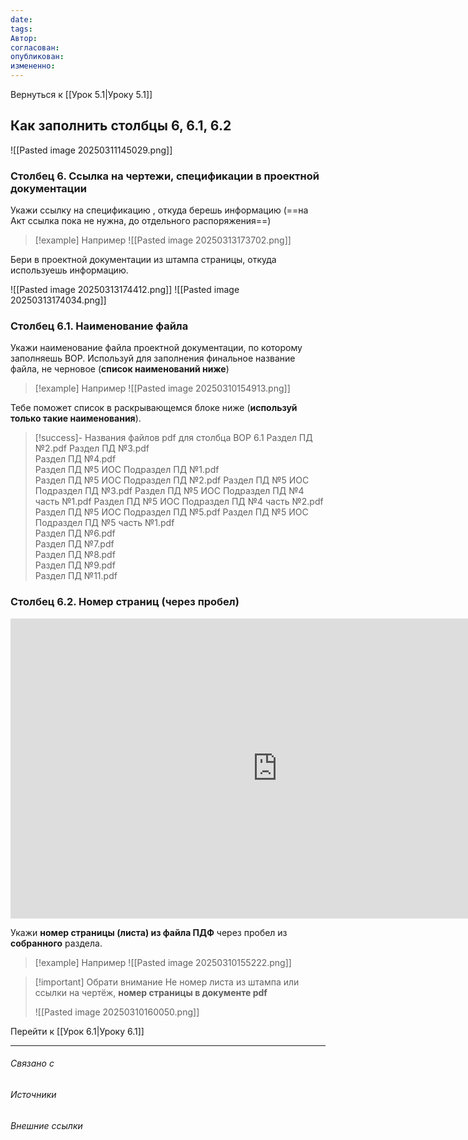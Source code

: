 ```yaml
---
date: 
tags: 
Автор: 
согласован: 
опубликован: 
измененно:
---
```

Вернуться к [[Урок 5.1|Уроку 5.1]]

## Как заполнить столбцы 6, 6.1, 6.2

![[Pasted image 20250311145029.png]]


### Столбец 6. Ссылка на чертежи, спецификации в проектной документации

Укажи ссылку на спецификацию , откуда берешь информацию (==на Акт ссылка пока не нужна, до отдельного распоряжения==)

> [!example] Например
> ![[Pasted image 20250313173702.png]]

Бери в проектной документации из штампа страницы, откуда используешь информацию.

![[Pasted image 20250313174412.png]]
![[Pasted image 20250313174034.png]]

### Столбец 6.1. Наименование файла

Укажи наименование файла проектной документации, по которому заполняешь ВОР.
Используй для заполнения финальное название файла, не черновое (**список наименований ниже**)

> [!example] Например
![[Pasted image 20250310154913.png]]

Тебе поможет список в раскрывающемся блоке ниже (**используй только такие наименования**).

> [!success]- Названия файлов pdf для столбца ВОР 6.1
> Раздел ПД №2.pdf 
   Раздел ПД №3.pdf  
   Раздел ПД №4.pdf  
   Раздел ПД №5 ИОС Подраздел ПД №1.pdf  
   Раздел ПД №5 ИОС Подраздел ПД №2.pdf 
   Раздел ПД №5 ИОС Подраздел ПД №3.pdf 
   Раздел ПД №5 ИОС Подраздел ПД №4 часть №1.pdf 
   Раздел ПД №5 ИОС Подраздел ПД №4 часть №2.pdf 
   Раздел ПД №5 ИОС Подраздел ПД №5.pdf 
   Раздел ПД №5 ИОС Подраздел ПД №5 часть №1.pdf  
   Раздел ПД №6.pdf  
   Раздел ПД №7.pdf  
   Раздел ПД №8.pdf  
   Раздел ПД №9.pdf  
   Раздел ПД №11.pdf  

### Столбец 6.2. Номер страниц (через пробел)

<iframe src="https://vk.com/video_ext.php?oid=-224313762&id=456239654&hd=2&hash=9bbf515c828f29d9" width="853" height="480" allow="autoplay; encrypted-media; fullscreen; picture-in-picture; screen-wake-lock;" frameborder="0" allowfullscreen></iframe>

Укажи **номер страницы (листа) из файла ПДФ** через пробел из **собранного** раздела.

> [!example] Например
![[Pasted image 20250310155222.png]]


> [!important] Обрати внимание 
> Не номер листа из штампа или ссылки на чертёж, **номер страницы в документе pdf**
> 
> ![[Pasted image 20250310160050.png]]


Перейти к [[Урок 6.1|Уроку 6.1]]

----
###### Связано с 
###### Источники
###### Внешние ссылки

